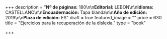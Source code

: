 +++
description = "**Nº de páginas:** 180\n\n**Editorial:** LEBON\n\n**Idioma:** CASTELLANO\n\n**Encuadernación:** Tapa blanda\n\n**Año de edición:** 2019\n\n**Plaza de edición:** ES"
draft = true
featured_image = ""
price = 630
title = "Ejercicios para la recuperación de la dislexia."
type = "book"

+++

